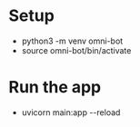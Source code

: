 # Setup
- python3 -m venv omni-bot
- source omni-bot/bin/activate

# Run the app
- uvicorn main:app --reload